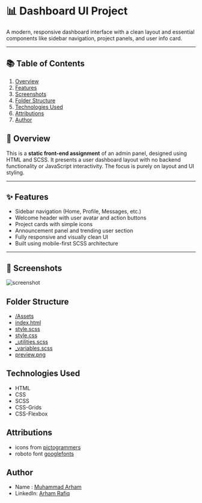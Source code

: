 # 📊 Dashboard UI Project

A modern, responsive dashboard interface with a clean layout and essential components like sidebar navigation, project panels, and user info card.

---

## 📚 Table of Contents

1. [Overview](#overview)
2. [Features](#features)
3. [Screenshots](#screenshots)
4. [Folder Structure](#folder-structure)
5. [Technologies Used](#technologies-used)
6. [Attributions](#attributions)
7. [Author](#author)

## 📝 Overview

This is a **static front-end assignment** of an admin panel, designed using HTML and SCSS. It presents a user dashboard layout with no backend functionality or JavaScript interactivity. The focus is purely on layout and UI styling.

---

## ✨ Features

- Sidebar navigation (Home, Profile, Messages, etc.)
- Welcome header with user avatar and action buttons
- Project cards with simple icons
- Announcement panel and trending user section
- Fully responsive and visually clean UI
- Built using mobile-first SCSS architecture

---

## 📸 Screenshots
![screenshot]("preview.png")

## Folder Structure

- [/Assets]("/Assets")
- [index.html]("index.html")
- [style.scss]("style.scss)
- [style.css]("style.css)
- [_utilities.scss]("_utilities.scss")
- [_variables.scss]("_variables.scss")
- [preview.png]("preview.png")

## Technologies Used

- HTML
- CSS
- SCSS
- CSS-Grids
- CSS-Flexbox

## Attributions

- icons from [pictogrammers](https://pictogrammers.com/library/mdi/)
- roboto font [googlefonts](fonts.google.com)

## Author

- Name : [Muhammad Arham](#)
- LinkedIn: [Arham Rafiq](https://www.linkedin.com/in/arham-rafiq-a599a22b1/)

